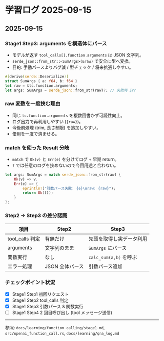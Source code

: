 # 学習ログ 2025-09-15

## 2025-09-15

### Stage1 Step3: arguments を構造体にパース

- モデルが返す `tool_calls[].function.arguments` は JSON 文字列。
- `serde_json::from_str::<SumArgs>(&raw)` で安全に型へ変換。
- 目的: 手動パースよりバグ減 / 型チェック / 将来拡張しやすい。

```rust
#[derive(serde::Deserialize)]
struct SumArgs { a: f64, b: f64 }
let raw = &tc.function.arguments;
let args: SumArgs = serde_json::from_str(raw)?; // 失敗時 Err
```

### raw 変数を一度挟む理由

- 同じ `tc.function.arguments` を複数回書かず可読性向上。
- ログ出力で再利用しやすい (`{raw}`)。
- 今後前処理 (trim, 長さ制限) を追加しやすい。
- 借用を一度で済ませる。

### match を使った Result 分岐

- `match` で `Ok(v)` と `Err(e)` を分けてログ + 早期 return。
- `?` では任意のログを挟めないので今回用途と合わない。

```rust
let args: SumArgs = match serde_json::from_str(raw) {
    Ok(v) => v,
    Err(e) => {
        eprintln!("引数パース失敗: {e}\nraw: {raw}");
        return Ok(());
    }
};
```

### Step2 -> Step3 の差分認識

| 項目            | Step2           | Step3                    |
| --------------- | --------------- | ------------------------ |
| tool_calls 判定 | 有無だけ        | 先頭を取得し実データ利用 |
| arguments       | 文字列のまま    | `SumArgs` にパース       |
| 関数実行        | なし            | `calc_sum(a,b)` を呼ぶ   |
| エラー処理      | JSON 全体パース | 引数パース追加           |

### チェックポイント状況

- [x] Stage1 Step1 初回リクエスト
- [x] Stage1 Step2 tool_calls 判定
- [x] Stage1 Step3 引数パース & 関数実行
- [ ] Stage1 Step4 2 回目呼び出し (tool メッセージ送信)

---

参照: `docs/learning/function_calling/stage1.md`, `src/openai_function_call.rs`, `docs/learning/qna_log.md`
